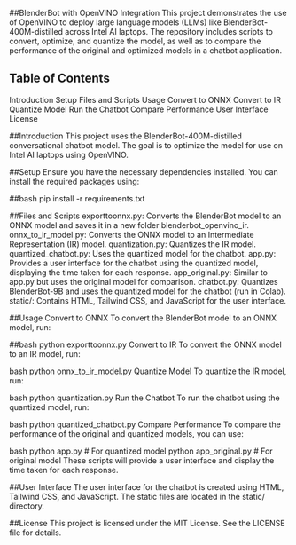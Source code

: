 ##BlenderBot with OpenVINO Integration
This project demonstrates the use of OpenVINO to deploy large language models (LLMs) like BlenderBot-400M-distilled across Intel AI laptops. The repository includes scripts to convert, optimize, and quantize the model, as well as to compare the performance of the original and optimized models in a chatbot application.

## Table of Contents
Introduction
Setup
Files and Scripts
Usage
Convert to ONNX
Convert to IR
Quantize Model
Run the Chatbot
Compare Performance
User Interface
License

##Introduction
This project uses the BlenderBot-400M-distilled conversational chatbot model. The goal is to optimize the model for use on Intel AI laptops using OpenVINO.

##Setup
Ensure you have the necessary dependencies installed. You can install the required packages using:

##bash
pip install -r requirements.txt

##Files and Scripts
exporttoonnx.py: Converts the BlenderBot model to an ONNX model and saves it in a new folder blenderbot_openvino_ir.
onnx_to_ir_model.py: Converts the ONNX model to an Intermediate Representation (IR) model.
quantization.py: Quantizes the IR model.
quantized_chatbot.py: Uses the quantized model for the chatbot.
app.py: Provides a user interface for the chatbot using the quantized model, displaying the time taken for each response.
app_original.py: Similar to app.py but uses the original model for comparison.
chatbot.py: Quantizes BlenderBot-9B and uses the quantized model for the chatbot (run in Colab).
static/: Contains HTML, Tailwind CSS, and JavaScript for the user interface.

##Usage
Convert to ONNX
To convert the BlenderBot model to an ONNX model, run:

##bash
python exporttoonnx.py
Convert to IR
To convert the ONNX model to an IR model, run:

bash
python onnx_to_ir_model.py
Quantize Model
To quantize the IR model, run:

bash
python quantization.py
Run the Chatbot
To run the chatbot using the quantized model, run:

bash
python quantized_chatbot.py
Compare Performance
To compare the performance of the original and quantized models, you can use:

bash
python app.py  # For quantized model
python app_original.py  # For original model
These scripts will provide a user interface and display the time taken for each response.

##User Interface
The user interface for the chatbot is created using HTML, Tailwind CSS, and JavaScript. The static files are located in the static/ directory.

##License
This project is licensed under the MIT License. See the LICENSE file for details.

